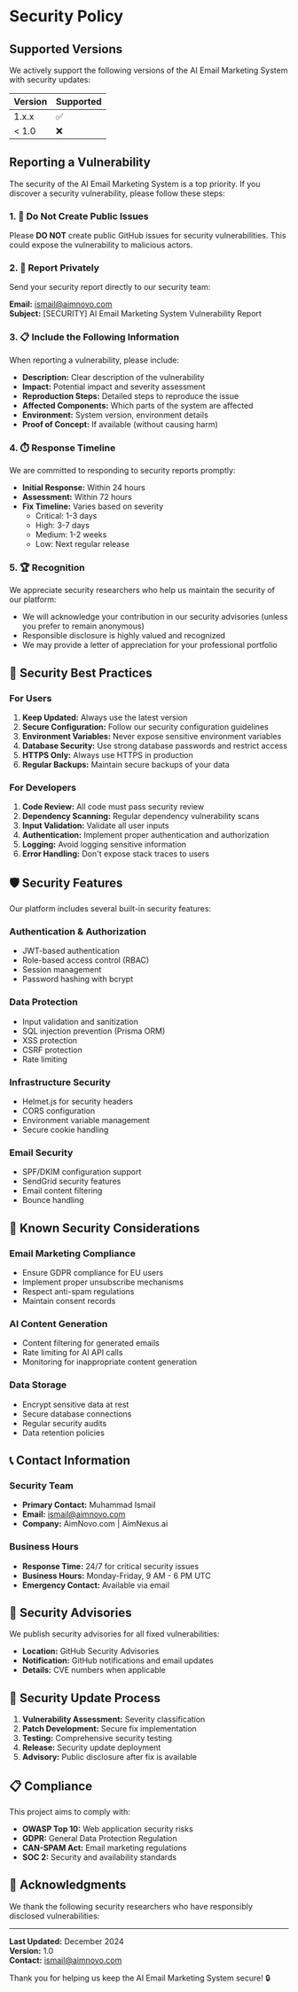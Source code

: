 # Security Policy

## Supported Versions

We actively support the following versions of the AI Email Marketing System with security updates:

| Version | Supported          |
| ------- | ------------------ |
| 1.x.x   | :white_check_mark: |
| < 1.0   | :x:                |

## Reporting a Vulnerability

The security of the AI Email Marketing System is a top priority. If you discover a security vulnerability, please follow these steps:

### 1. 🚨 Do Not Create Public Issues

Please **DO NOT** create public GitHub issues for security vulnerabilities. This could expose the vulnerability to malicious actors.

### 2. 📧 Report Privately

Send your security report directly to our security team:

**Email:** ismail@aimnovo.com  
**Subject:** [SECURITY] AI Email Marketing System Vulnerability Report

### 3. 📋 Include the Following Information

When reporting a vulnerability, please include:

- **Description:** Clear description of the vulnerability
- **Impact:** Potential impact and severity assessment
- **Reproduction Steps:** Detailed steps to reproduce the issue
- **Affected Components:** Which parts of the system are affected
- **Environment:** System version, environment details
- **Proof of Concept:** If available (without causing harm)

### 4. ⏱️ Response Timeline

We are committed to responding to security reports promptly:

- **Initial Response:** Within 24 hours
- **Assessment:** Within 72 hours
- **Fix Timeline:** Varies based on severity
  - Critical: 1-3 days
  - High: 3-7 days
  - Medium: 1-2 weeks
  - Low: Next regular release

### 5. 🏆 Recognition

We appreciate security researchers who help us maintain the security of our platform:

- We will acknowledge your contribution in our security advisories (unless you prefer to remain anonymous)
- Responsible disclosure is highly valued and recognized
- We may provide a letter of appreciation for your professional portfolio

## 🔐 Security Best Practices

### For Users

1. **Keep Updated:** Always use the latest version
2. **Secure Configuration:** Follow our security configuration guidelines
3. **Environment Variables:** Never expose sensitive environment variables
4. **Database Security:** Use strong database passwords and restrict access
5. **HTTPS Only:** Always use HTTPS in production
6. **Regular Backups:** Maintain secure backups of your data

### For Developers

1. **Code Review:** All code must pass security review
2. **Dependency Scanning:** Regular dependency vulnerability scans
3. **Input Validation:** Validate all user inputs
4. **Authentication:** Implement proper authentication and authorization
5. **Logging:** Avoid logging sensitive information
6. **Error Handling:** Don't expose stack traces to users

## 🛡️ Security Features

Our platform includes several built-in security features:

### Authentication & Authorization

- JWT-based authentication
- Role-based access control (RBAC)
- Session management
- Password hashing with bcrypt

### Data Protection

- Input validation and sanitization
- SQL injection prevention (Prisma ORM)
- XSS protection
- CSRF protection
- Rate limiting

### Infrastructure Security

- Helmet.js for security headers
- CORS configuration
- Environment variable management
- Secure cookie handling

### Email Security

- SPF/DKIM configuration support
- SendGrid security features
- Email content filtering
- Bounce handling

## 🚨 Known Security Considerations

### Email Marketing Compliance

- Ensure GDPR compliance for EU users
- Implement proper unsubscribe mechanisms
- Respect anti-spam regulations
- Maintain consent records

### AI Content Generation

- Content filtering for generated emails
- Rate limiting for AI API calls
- Monitoring for inappropriate content generation

### Data Storage

- Encrypt sensitive data at rest
- Secure database connections
- Regular security audits
- Data retention policies

## 📞 Contact Information

### Security Team

- **Primary Contact:** Muhammad Ismail
- **Email:** ismail@aimnovo.com
- **Company:** AimNovo.com | AimNexus.ai

### Business Hours

- **Response Time:** 24/7 for critical security issues
- **Business Hours:** Monday-Friday, 9 AM - 6 PM UTC
- **Emergency Contact:** Available via email

## 📜 Security Advisories

We publish security advisories for all fixed vulnerabilities:

- **Location:** GitHub Security Advisories
- **Notification:** GitHub notifications and email updates
- **Details:** CVE numbers when applicable

## 🔄 Security Update Process

1. **Vulnerability Assessment:** Severity classification
2. **Patch Development:** Secure fix implementation
3. **Testing:** Comprehensive security testing
4. **Release:** Security update deployment
5. **Advisory:** Public disclosure after fix is available

## 📋 Compliance

This project aims to comply with:

- **OWASP Top 10:** Web application security risks
- **GDPR:** General Data Protection Regulation
- **CAN-SPAM Act:** Email marketing regulations
- **SOC 2:** Security and availability standards

## 🙏 Acknowledgments

We thank the following security researchers who have responsibly disclosed vulnerabilities:

<!-- This section will be updated as vulnerabilities are reported and fixed -->

---

**Last Updated:** December 2024  
**Version:** 1.0  
**Contact:** ismail@aimnovo.com

Thank you for helping us keep the AI Email Marketing System secure! 🔒
